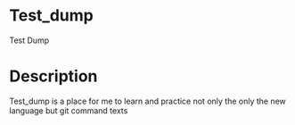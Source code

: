 # Test_dump

Test Dump 

# Description
Test_dump is a place for me to learn and practice not only the only the new language but git command texts
